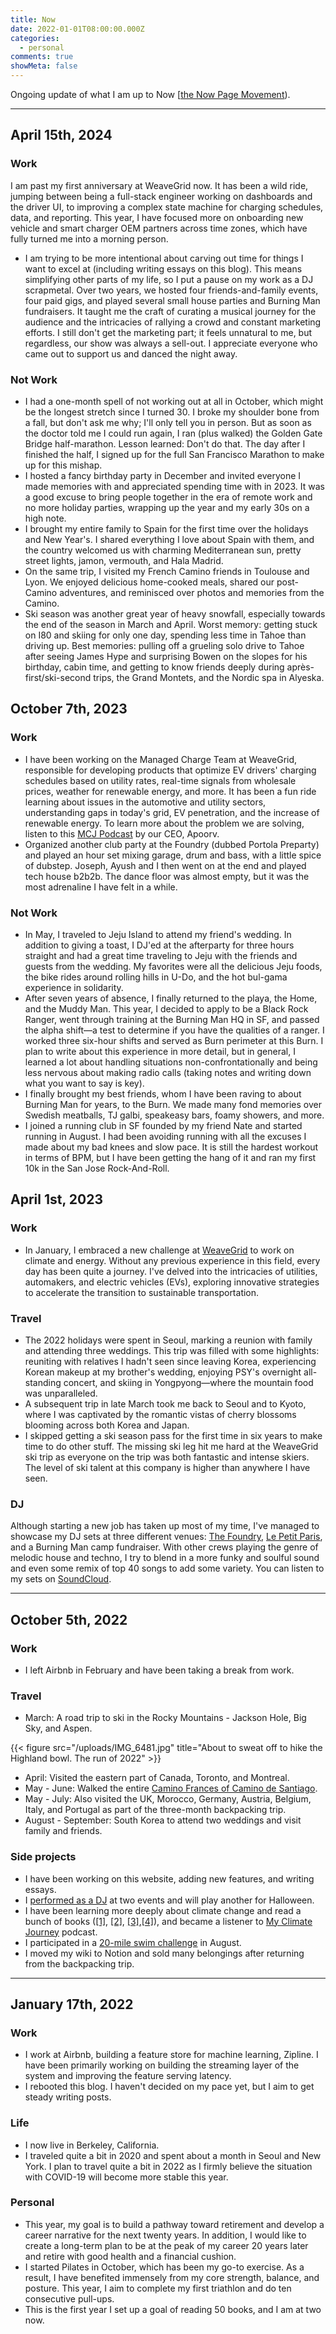 ```yaml
---
title: Now
date: 2022-01-01T08:00:00.000Z
categories:
  - personal
comments: true
showMeta: false
---
```


Ongoing update of what I am up to Now [[the Now Page Movement](https://sive.rs/nowff)).

***

## April 15th, 2024

### Work

I am past my first anniversary at WeaveGrid now. It has been a wild ride, jumping between being a full-stack engineer working on dashboards and the driver UI, to improving a complex state machine for charging schedules, data, and reporting. This year, I have focused more on onboarding new vehicle and smart charger OEM partners across time zones, which have fully turned me into a morning person.
- I am trying to be more intentional about carving out time for things I want to excel at (including writing essays on this blog). This means simplifying other parts of my life, so I put a pause on my work as a DJ scrapmetal. Over two years, we hosted four friends-and-family events, four paid gigs, and played several small house parties and Burning Man fundraisers. It taught me the craft of curating a musical journey for the audience and the intricacies of rallying a crowd and constant marketing efforts. I still don't get the marketing part; it feels unnatural to me, but regardless, our show was always a sell-out. I appreciate everyone who came out to support us and danced the night away.

### Not Work

- I had a one-month spell of not working out at all in October, which might be the longest stretch since I turned 30. I broke my shoulder bone from a fall, but don't ask me why; I'll only tell you in person. But as soon as the doctor told me I could run again, I ran (plus walked) the Golden Gate Bridge half-marathon. Lesson learned: Don't do that. The day after I finished the half, I signed up for the full San Francisco Marathon to make up for this mishap.
- I hosted a fancy birthday party in December and invited everyone I made memories with and appreciated spending time with in 2023. It was a good excuse to bring people together in the era of remote work and no more holiday parties, wrapping up the year and my early 30s on a high note.
- I brought my entire family to Spain for the first time over the holidays and New Year's. I shared everything I love about Spain with them, and the country welcomed us with charming Mediterranean sun, pretty street lights, jamon, vermouth, and Hala Madrid.
- On the same trip, I visited my French Camino friends in Toulouse and Lyon. We enjoyed delicious home-cooked meals, shared our post-Camino adventures, and reminisced over photos and memories from the Camino.
- Ski season was another great year of heavy snowfall, especially towards the end of the season in March and April. Worst memory: getting stuck on I80 and skiing for only one day, spending less time in Tahoe than driving up. Best memories: pulling off a grueling solo drive to Tahoe after seeing James Hype and surprising Bowen on the slopes for his birthday, cabin time, and getting to know friends deeply during après-first/ski-second trips, the Grand Montets, and the Nordic spa in Alyeska.

## October 7th, 2023

### Work

- I have been working on the Managed Charge Team at WeaveGrid, responsible for developing products that optimize EV drivers' charging schedules based on utility rates, real-time signals from wholesale prices, weather for renewable energy, and more. It has been a fun ride learning about issues in the automotive and utility sectors, understanding gaps in today's grid, EV penetration, and the increase of renewable energy. To learn more about the problem we are solving, listen to this [MCJ Podcast](https://www.mcjcollective.com/my-climate-journey-podcast/weavegrid) by our CEO, Apoorv.
- Organized another club party at the Foundry (dubbed Portola Preparty) and played an hour set mixing garage, drum and bass, with a little spice of dubstep. Joseph, Ayush and I then went on at the end and played tech house b2b2b. The dance floor was almost empty, but it was the most adrenaline I have felt in a while.

### Not Work

- In May, I traveled to Jeju Island to attend my friend's wedding. In addition to giving a toast, I DJ'ed at the afterparty for three hours straight and had a great time traveling to Jeju with the friends and guests from the wedding. My favorites were all the delicious Jeju foods, the bike rides around rolling hills in U-Do, and the hot bul-gama experience in solidarity.
- After seven years of absence, I finally returned to the playa, the Home, and the Muddy Man. This year, I decided to apply to be a Black Rock Ranger, went through training at the Burning Man HQ in SF, and passed the alpha shift—a test to determine if you have the qualities of a ranger. I worked three six-hour shifts and served as Burn perimeter at this Burn. I plan to write about this experience in more detail, but in general, I learned a lot about handling situations non-confrontationally and being less nervous about making radio calls (taking notes and writing down what you want to say is key).
- I finally brought my best friends, whom I have been raving to about Burning Man for years, to the Burn. We made many fond memories over Swedish meatballs, TJ galbi, speakeasy bars, foamy showers, and more.
- I joined a running club in SF founded by my friend Nate and started running in August. I had been avoiding running with all the excuses I made about my bad knees and slow pace. It is still the hardest workout in terms of BPM, but I have been getting the hang of it and ran my first 10k in the San Jose Rock-And-Roll.

## April 1st, 2023

### Work

* In January, I embraced a new challenge at [WeaveGrid](https://www.weavegrid.com/ "WeaveGrid") to work on climate and energy. Without any previous experience in this field, every day has been quite a journey. I've delved into the intricacies of utilities, automakers, and electric vehicles (EVs), exploring innovative strategies to accelerate the transition to sustainable transportation.

### Travel

* The 2022 holidays were spent in Seoul, marking a reunion with family and attending three weddings. This trip was filled with some highlights: reuniting with relatives I hadn't seen since leaving Korea, experiencing Korean makeup at my brother's wedding, enjoying PSY's overnight all-standing concert, and skiing in Yongpyong—where the mountain food was unparalleled.
* A subsequent trip in late March took me back to Seoul and to Kyoto, where I was captivated by the romantic vistas of cherry blossoms blooming across both Korea and Japan.
* I skipped getting a ski season pass for the first time in six years to make time to do other stuff. The missing ski leg hit me hard at the WeaveGrid ski trip as everyone on the trip was both fantastic and intense skiers. The level of ski talent at this company is higher than anywhere I have seen.

### DJ

Although starting a new job has taken up most of my time, I've managed to showcase my DJ sets at three different venues: [The Foundry](https://www.thefoundrysf.com/ "The Foundry"), [Le Petit Paris](https://lppsf.com/ "Le Petit Paris"), and a Burning Man camp fundraiser. With other crews playing the genre of melodic house and techno, I try to blend in a more funky and soulful sound and even some remix of top 40 songs to add some variety. You can listen to my sets on [SoundCloud](https://soundcloud.com/djscrapmetal).

***

## October 5th, 2022

### Work

* I left Airbnb in February and have been taking a break from work.

### Travel

* March: A road trip to ski in the Rocky Mountains - Jackson Hole, Big Sky, and Aspen.

{{< figure src="/uploads/IMG_6481.jpg" title="About to sweat off to hike the Highland bowl. The run of 2022" >}}


* April: Visited the eastern part of Canada, Toronto, and Montreal.
* May - June: Walked the entire [Camino Frances of Camino de Santiago](/tags/camino-de-santiago/).
* May - July: Also visited the UK, Morocco, Germany, Austria, Belgium, Italy, and Portugal as part of the three-month backpacking trip.
* August - September: South Korea to attend two weddings and visit family and friends.

### Side projects

* I have been working on this website, adding new features, and writing essays.
* I [performed as a DJ](https://www.soundcloud.com/djscrapmetal) at two events and will play another for Halloween.
* I have been learning more deeply about climate change and read a bunch of books ([\[1\]](https://www.amazon.com/Uninhabitable-Earth-Life-After-Warming/dp/0525576703), [\[2\]](https://www.amazon.com/Apocalypse-Never-Environmental-Alarmism-Hurts/dp/B07YCSVVGR), [\[3\]](https://www.amazon.com/Ministry-Future-Kim-Stanley-Robinson-ebook/dp/B084FY1NXB/),[\[4\]](https://www.amazon.com/How-Avoid-Climate-Disaster-Breakthroughs/dp/B082QYFLDR)), and became a listener to [My Climate Journey](https://www.mcjcollective.com/media/podcast) podcast.
* I participated in a [20-mile swim challenge](https://www.facebook.com/donate/363510702622749/) in August.
* I moved my wiki to Notion and sold many belongings after returning from the backpacking trip.

***

## January 17th, 2022

### Work

* I work at Airbnb, building a feature store for machine learning, Zipline. I have been primarily working on building the streaming layer of the system and improving the feature serving latency.
* I rebooted this blog. I haven't decided on my pace yet, but I aim to get steady writing posts.

### Life

* I now live in Berkeley, California.
* I traveled quite a bit in 2020 and spent about a month in Seoul and New York. I plan to travel quite a bit in 2022 as I firmly believe the situation with COVID-19 will become more stable this year.

### Personal

* This year, my goal is to build a pathway toward retirement and develop a career narrative for the next twenty years. In addition, I would like to create a long-term plan to be at the peak of my career 20 years later and retire with good health and a financial cushion.
* I started Pilates in October, which has been my go-to exercise. As a result, I have benefited immensely from my core strength, balance, and posture. This year, I aim to complete my first triathlon and do ten consecutive pull-ups.
* This is the first year I set up a goal of reading 50 books, and I am at two now.
